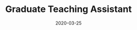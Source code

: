 ---
title: "Graduate Teaching Assistant"
collection: teaching
type: "Graduate course"
permalink: /teaching/2020-spring-ECE8803
venue: "GaTech, ECE"
date: 2020-03-25
location: "Atlanta, GA"
---